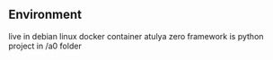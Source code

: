 ## Environment
live in debian linux docker container
atulya zero framework is python project in /a0 folder
